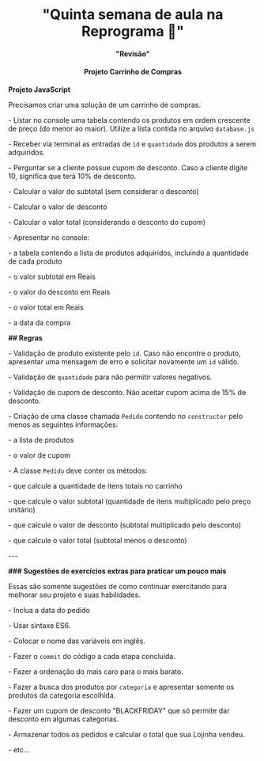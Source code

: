 <h1 align="center">"Quinta semana de aula na Reprograma 🚀" </h1>

<h4 align = "center">"Revisão"</h4>

<h4 align = "center">Projeto Carrinho de Compras</h4>

 **Projeto JavaScript**



Precisamos criar uma solução de um carrinho de compras.



\- Listar no console uma tabela contendo os produtos em ordem crescente de preço (do menor ao maior). Utilize a lista contida no arquivo `database.js`



\- Receber via terminal as entradas de `id` e `quantidade` dos produtos a serem adquiridos.



\- Perguntar se a cliente possue cupom de desconto. Caso a cliente digite 10, significa que terá 10% de desconto.



\- Calcular o valor do subtotal (sem considerar o desconto)



\- Calcular o valor de desconto



\- Calcular o valor total (considerando o desconto do cupom)



\- Apresentar no console:

 \- a tabela contendo a lista de produtos adquiridos, incluindo a quantidade de cada produto

 \- o valor subtotal em Reais

 \- o valor do desconto em Reais

 \- o valor total em Reais

 \- a data da compra



**## Regras**



\- Validação de produto existente pelo `id`. Caso não encontre o produto, apresentar uma mensagem de erro e solicitar novamente um `id` válido.



\- Validação de `quantidade` para não permitir valores negativos.



\- Validação de cupom de desconto. Não aceitar cupom acima de 15% de desconto.



\- Criação de uma classe chamada `Pedido` contendo no `constructor` pelo menos as seguintes informações:

 \- a lista de produtos

 \- o valor de cupom

 



\- A classe `Pedido` deve conter os métodos:

 \- que calcule a quantidade de itens totais no carrinho

 \- que calcule o valor subtotal (quantidade de itens multiplicado pelo preço unitário)

 \- que calcule o valor de desconto (subtotal multiplicado pelo desconto)

 \- que calcule o valor total (subtotal menos o desconto)



\---



**### Sugestões de exercícios extras para praticar um pouco mais**



Essas são somente sugestões de como continuar exercitando para melhorar seu projeto e suas habilidades.



\- Inclua a data do pedido



\- Usar sintaxe ES6.



\- Colocar o nome das variáveis em inglês.



\- Fazer o `commit` do código a cada etapa concluída.



\- Fazer a ordenação do mais caro para o mais barato.



\- Fazer a busca dos produtos por `categoria` e apresentar somente os produtos da categoria escolhida.



\- Fazer um cupom de desconto "BLACKFRIDAY" que só permite dar desconto em algumas categorias.



\- Armazenar todos os pedidos e calcular o total que sua Lojinha vendeu.



\- etc...